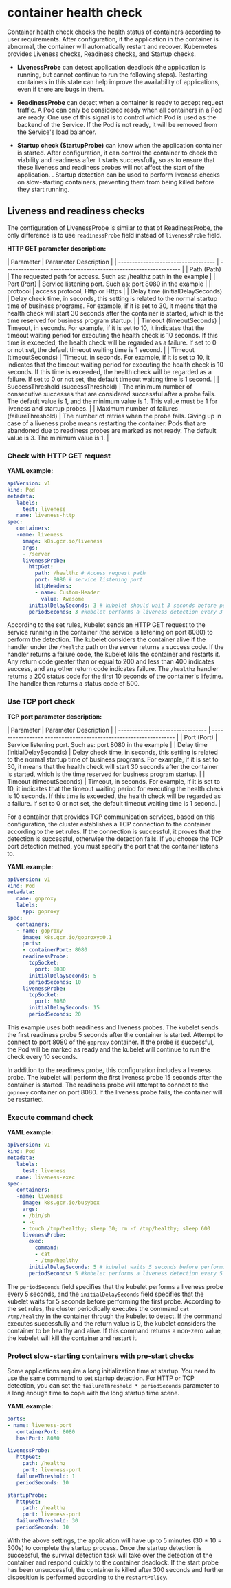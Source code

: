 # container health check

Container health check checks the health status of containers according to user requirements. After configuration, if the application in the container is abnormal, the container will automatically restart and recover. Kubernetes provides Liveness checks, Readiness checks, and Startup checks.

- **LivenessProbe** can detect application deadlock (the application is running, but cannot continue to run the following steps). Restarting containers in this state can help improve the availability of applications, even if there are bugs in them.

- **ReadinessProbe** can detect when a container is ready to accept request traffic. A Pod can only be considered ready when all containers in a Pod are ready. One use of this signal is to control which Pod is used as the backend of the Service. If the Pod is not ready, it will be removed from the Service's load balancer.

- **Startup check (StartupProbe)** can know when the application container is started. After configuration, it can control the container to check the viability and readiness after it starts successfully, so as to ensure that these liveness and readiness probes will not affect the start of the application. . Startup detection can be used to perform liveness checks on slow-starting containers, preventing them from being killed before they start running.

## Liveness and readiness checks

The configuration of LivenessProbe is similar to that of ReadinessProbe, the only difference is to use `readinessProbe` field instead of `livenessProbe` field.

**HTTP GET parameter description:**

| Parameter | Parameter Description |
| ----------------------------------- | ---------------- ----------------------------------------------- |
| Path (Path) | The requested path for access. Such as: /healthz path in the example |
| Port (Port) | Service listening port. Such as: port 8080 in the example |
| protocol | access protocol, Http or Https |
| Delay time (initialDelaySeconds) | Delay check time, in seconds, this setting is related to the normal startup time of business programs. For example, if it is set to 30, it means that the health check will start 30 seconds after the container is started, which is the time reserved for business program startup. |
| Timeout (timeoutSeconds) | Timeout, in seconds. For example, if it is set to 10, it indicates that the timeout waiting period for executing the health check is 10 seconds. If this time is exceeded, the health check will be regarded as a failure. If set to 0 or not set, the default timeout waiting time is 1 second. |
| Timeout (timeoutSeconds) | Timeout, in seconds. For example, if it is set to 10, it indicates that the timeout waiting period for executing the health check is 10 seconds. If this time is exceeded, the health check will be regarded as a failure. If set to 0 or not set, the default timeout waiting time is 1 second. |
| SuccessThreshold (successThreshold) | The minimum number of consecutive successes that are considered successful after a probe fails. The default value is 1, and the minimum value is 1. This value must be 1 for liveness and startup probes. |
| Maximum number of failures (failureThreshold) | The number of retries when the probe fails. Giving up in case of a liveness probe means restarting the container. Pods that are abandoned due to readiness probes are marked as not ready. The default value is 3. The minimum value is 1. |

### Check with HTTP GET request

**YAML example:**

```yaml
apiVersion: v1
kind: Pod
metadata:
   labels:
     test: liveness
   name: liveness-http
spec:
   containers:
   -name: liveness
     image: k8s.gcr.io/liveness
     args:
     - /server
     livenessProbe:
       httpGet:
         path: /healthz # Access request path
         port: 8080 # service listening port
         httpHeaders:
         - name: Custom-Header
           value: Awesome
       initialDelaySeconds: 3 # kubelet should wait 3 seconds before performing the first probe
       periodSeconds: 3 #kubelet performs a liveness detection every 3 seconds
```

According to the set rules, Kubelet sends an HTTP GET request to the service running in the container (the service is listening on port 8080) to perform the detection. The kubelet considers the container alive if the handler under the `/healthz` path on the server returns a success code. If the handler returns a failure code, the kubelet kills the container and restarts it. Any return code greater than or equal to 200 and less than 400 indicates success, and any other return code indicates failure. The `/healthz` handler returns a 200 status code for the first 10 seconds of the container's lifetime. The handler then returns a status code of 500.

### Use TCP port check

**TCP port parameter description:**

| Parameter | Parameter Description |
| -------------------------------- | ----------------- ----------------------------------------------- |
| Port (Port) | Service listening port. Such as: port 8080 in the example |
| Delay time (initialDelaySeconds) | Delay check time, in seconds, this setting is related to the normal startup time of business programs. For example, if it is set to 30, it means that the health check will start 30 seconds after the container is started, which is the time reserved for business program startup. |
| Timeout (timeoutSeconds) | Timeout, in seconds. For example, if it is set to 10, it indicates that the timeout waiting period for executing the health check is 10 seconds. If this time is exceeded, the health check will be regarded as a failure. If set to 0 or not set, the default timeout waiting time is 1 second. |

For a container that provides TCP communication services, based on this configuration, the cluster establishes a TCP connection to the container according to the set rules. If the connection is successful, it proves that the detection is successful, otherwise the detection fails. If you choose the TCP port detection method, you must specify the port that the container listens to.

**YAML example:**

```yaml
apiVersion: v1
kind: Pod
metadata:
   name: goproxy
   labels:
     app: goproxy
spec:
   containers:
   - name: goproxy
     image: k8s.gcr.io/goproxy:0.1
     ports:
     - containerPort: 8080
     readinessProbe:
       tcpSocket:
         port: 8080
       initialDelaySeconds: 5
       periodSeconds: 10
     livenessProbe:
       tcpSocket:
         port: 8080
       initialDelaySeconds: 15
       periodSeconds: 20

```

This example uses both readiness and liveness probes. The kubelet sends the first readiness probe 5 seconds after the container is started. Attempt to connect to port 8080 of the `goproxy` container. If the probe is successful, the Pod will be marked as ready and the kubelet will continue to run the check every 10 seconds.

In addition to the readiness probe, this configuration includes a liveness probe. The kubelet will perform the first liveness probe 15 seconds after the container is started. The readiness probe will attempt to connect to the `goproxy` container on port 8080. If the liveness probe fails, the container will be restarted.

### Execute command check

**YAML example:**

```yaml
apiVersion: v1
kind: Pod
metadata:
   labels:
     test: liveness
   name: liveness-exec
spec:
   containers:
   -name: liveness
     image: k8s.gcr.io/busybox
     args:
     - /bin/sh
     - -c
     - touch /tmp/healthy; sleep 30; rm -f /tmp/healthy; sleep 600
     livenessProbe:
       exec:
         command:
         - cat
         - /tmp/healthy
       initialDelaySeconds: 5 # kubelet waits 5 seconds before performing the first probe
       periodSeconds: 5 #kubelet performs a liveness detection every 5 seconds
```

The `periodSeconds` field specifies that the kubelet performs a liveness probe every 5 seconds, and the `initialDelaySeconds` field specifies that the kubelet waits for 5 seconds before performing the first probe. According to the set rules, the cluster periodically executes the command `cat /tmp/healthy` in the container through the kubelet to detect. If the command executes successfully and the return value is 0, the kubelet considers the container to be healthy and alive. If this command returns a non-zero value, the kubelet will kill the container and restart it.

### Protect slow-starting containers with pre-start checks

Some applications require a long initialization time at startup. You need to use the same command to set startup detection. For HTTP or TCP detection, you can set the `failureThreshold * periodSeconds` parameter to a long enough time to cope with the long startup time scene.

**YAML example:**

```yaml
ports:
- name: liveness-port
   containerPort: 8080
   hostPort: 8080

livenessProbe:
   httpGet:
     path: /healthz
     port: liveness-port
   failureThreshold: 1
   periodSeconds: 10

startupProbe:
   httpGet:
     path: /healthz
     port: liveness-port
   failureThreshold: 30
   periodSeconds: 10
```

With the above settings, the application will have up to 5 minutes (30 * 10 = 300s) to complete the startup process. Once the startup detection is successful, the survival detection task will take over the detection of the container and respond quickly to the container deadlock. If the start probe has been unsuccessful, the container is killed after 300 seconds and further disposition is performed according to the `restartPolicy`.